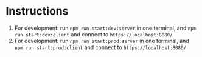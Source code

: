 # Instructions

1. For development: run `npm run start:dev:server` in one terminal, and `npm run start:dev:client` and connect to `https://localhost:8080/`
1. For development: run `npm run start:prod:server` in one terminal, and `npm run start:prod:client` and connect to `https://localhost:8080/`
